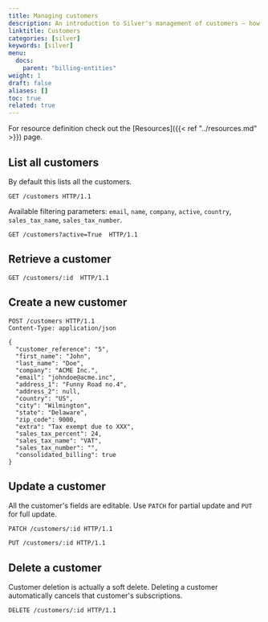 ```yaml
---
title: Managing customers
description: An introduction to Silver's management of customers — how to retrieve a customer, filtering options, as well as create, update or delete operations.
linktitle: Customers
categories: [silver]
keywords: [silver]
menu:
  docs:
    parent: "billing-entities"
weight: 1
draft: false
aliases: []
toc: true
related: true
---
```


For resource definition check out the [Resources]({{< ref "../resources.md" >}}) page.

## List all customers

By default this lists all the customers.

``` http
GET /customers HTTP/1.1
```

Available filtering parameters: `email`, `name`, `company`, `active`, `country`, `sales_tax_name`, `sales_tax_number`.

``` http
GET /customers?active=True  HTTP/1.1
```

## Retrieve a customer

``` http
GET /customers/:id  HTTP/1.1
```

## Create a new customer

``` http
POST /customers HTTP/1.1
Content-Type: application/json

{
  "customer_reference": "5",
  "first_name": "John",
  "last_name": "Doe",
  "company": "ACME Inc.",
  "email": "johndoe@acme.inc",
  "address_1": "Funny Road no.4",
  "address_2": null,
  "country": "US",
  "city": "Wilmington",
  "state": "Delaware",
  "zip_code": 9000,
  "extra": "Tax exempt due to XXX",
  "sales_tax_percent": 24,
  "sales_tax_name": "VAT",
  "sales_tax_number": "",
  "consolidated_billing": true
}
```

## Update a customer

All the customer's fields are editable. Use `PATCH` for partial update and `PUT` for full update.

``` http
PATCH /customers/:id HTTP/1.1
```
``` http
PUT /customers/:id HTTP/1.1
```

## Delete a customer

Customer deletion is actually a soft delete. Deleting a customer automatically cancels that customer's subscriptions.

``` http
DELETE /customers/:id HTTP/1.1
```
